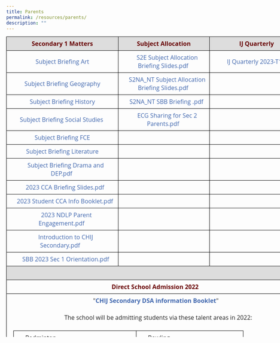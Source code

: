 ```yaml
---
title: Parents
permalink: /resources/parents/
description: ""
---
```

<table class="iveo_table ives_tab_1 ive_eobj_center" style="margin: auto; outline: 0px; padding: 0px; clear: both; border: none; background: transparent; border-collapse: collapse; color: rgb(51, 51, 51); font-family: &quot;Open Sans&quot;, sans-serif; font-size: 16px; font-style: normal; font-variant-ligatures: normal; font-variant-caps: normal; font-weight: 400; letter-spacing: normal; orphans: 2; text-align: left; text-transform: none; white-space: normal; widows: 2; word-spacing: 0px; -webkit-text-stroke-width: 0px; text-decoration-thickness: initial; text-decoration-style: initial; text-decoration-color: initial; width: 800px; height: 803px;"><tbody style="margin: 0px; outline: 0px; padding: 0px;"><tr style="margin: 0px; outline: 0px; padding: 0px;"><td style="margin: 0px; outline: 0px; padding: 7px; text-align: center; background-color: rgb(221, 221, 221); color: rgb(34, 34, 34); border: 1px solid rgb(0, 0, 0); width: 325px;"><b style="margin: 0px; outline: 0px; padding: 0px; color: rgb(102, 0, 0);">Secondary 1 Matters</b><b style="margin: 0px; outline: 0px; padding: 0px;"><br style="margin: 0px; outline: 0px; padding: 0px;"></b></td><td style="margin: 0px; outline: 0px; padding: 7px; text-align: center; background-color: rgb(221, 221, 221); color: rgb(34, 34, 34); border: 1px solid rgb(0, 0, 0); width: 266px;"><b style="margin: 0px; outline: 0px; padding: 0px; color: rgb(102, 0, 0);">Subject Allocation</b><b style="margin: 0px; outline: 0px; padding: 0px;"><br style="margin: 0px; outline: 0px; padding: 0px;"></b></td><td style="margin: 0px; outline: 0px; padding: 7px; text-align: center; background-color: rgb(221, 221, 221); color: rgb(34, 34, 34); border: 1px solid rgb(0, 0, 0); width: 283px;"><b style="margin: 0px; outline: 0px; padding: 0px;"><font color="#660000" style="margin: 0px; outline: 0px; padding: 0px;">IJ Quarterly&nbsp;</font></b></td></tr><tr style="margin: 0px; outline: 0px; padding: 0px;"><td style="margin: 0px; outline: 0px; padding: 7px; text-align: center; background-color: transparent; color: rgb(34, 34, 34); border: 1px solid rgb(0, 0, 0);"><a href="https://www.chijsec.edu.sg/qql/slot/u521/Parents/2022/3.%20Subject%20Briefing%20Art.mp4" target="_blank" style="margin: 0px; outline: 0px; padding: 0px; color: rgb(64, 103, 174); text-decoration: none;">Subject Briefing Art</a><br style="margin: 0px; outline: 0px; padding: 0px;"></td><td style="margin: 0px; outline: 0px; padding: 7px; text-align: center; background-color: transparent; color: rgb(34, 34, 34); border: 1px solid rgb(0, 0, 0);"><a class="refobj" href="https://www.chijsec.edu.sg/qql/slot/u521/Parents/2023/S2E%20Subject%20Allocation%20Briefing%20Slides.pdf" style="margin: 0px; outline: 0px; padding: 0px 4px 0px 18px; color: rgb(64, 103, 174); text-decoration: none; background-repeat: no-repeat; background-image: url(&quot;/site/ctx/ficon/pdf.gif&quot;);">S2E Subject Allocation Briefing Slides.pdf</a><br style="margin: 0px; outline: 0px; padding: 0px;"></td><td style="margin: 0px; outline: 0px; padding: 7px; text-align: center; background-color: transparent; color: rgb(34, 34, 34); border: 1px solid rgb(0, 0, 0); width: 60px;"><a class="refobj" href="https://www.chijsec.edu.sg/qql/slot/u521/Parents/2023/IJ%20Quarterly%202023-T1.pdf" style="margin: 0px; outline: 0px; padding: 0px 4px 0px 18px; color: rgb(64, 103, 174); text-decoration: none; background-repeat: no-repeat; background-image: url(&quot;/site/ctx/ficon/pdf.gif&quot;);">IJ Quarterly 2023-T1.pdf</a><br style="margin: 0px; outline: 0px; padding: 0px;"></td></tr><tr style="margin: 0px; outline: 0px; padding: 0px;"><td style="margin: 0px; outline: 0px; padding: 7px; text-align: center; background-color: transparent; color: rgb(34, 34, 34); border: 1px solid rgb(0, 0, 0); width: 60px;"><a href="https://www.chijsec.edu.sg/qql/slot/u521/Parents/2022/3.%20Subject%20Briefing%20Geography.mp4" target="_blank" style="margin: 0px; outline: 0px; padding: 0px; color: rgb(64, 103, 174); text-decoration: none;">Subject Briefing Geography</a><br style="margin: 0px; outline: 0px; padding: 0px;"></td><td style="margin: 0px; outline: 0px; padding: 7px; text-align: center; background-color: transparent; color: rgb(34, 34, 34); border: 1px solid rgb(0, 0, 0); width: 60px;"><a class="refobj" href="https://www.chijsec.edu.sg/qql/slot/u521/Parents/2023/S2NA_NT%20Subject%20Allocation%20Briefing%20Slides.pdf" style="margin: 0px; outline: 0px; padding: 0px 4px 0px 18px; color: rgb(64, 103, 174); text-decoration: none; background-repeat: no-repeat; background-image: url(&quot;/site/ctx/ficon/pdf.gif&quot;);">S2NA_NT Subject Allocation Briefing Slides.pdf</a><br style="margin: 0px; outline: 0px; padding: 0px;"></td><td style="margin: 0px; outline: 0px; padding: 7px; text-align: center; background-color: transparent; color: rgb(34, 34, 34); border: 1px solid rgb(0, 0, 0); width: 60px;"><br style="margin: 0px; outline: 0px; padding: 0px;"></td></tr><tr style="margin: 0px; outline: 0px; padding: 0px;"><td style="margin: 0px; outline: 0px; padding: 7px; text-align: center; background-color: transparent; color: rgb(34, 34, 34); border: 1px solid rgb(0, 0, 0); width: 60px;"><a href="https://www.chijsec.edu.sg/qql/slot/u521/Parents/2022/3.%20Subject%20Briefing%20History.mp4" target="_blank" style="margin: 0px; outline: 0px; padding: 0px; color: rgb(64, 103, 174); text-decoration: none;">Subject Briefing History</a><br style="margin: 0px; outline: 0px; padding: 0px;"></td><td style="margin: 0px; outline: 0px; padding: 7px; text-align: center; background-color: transparent; color: rgb(34, 34, 34); border: 1px solid rgb(0, 0, 0); width: 60px;"><a class="refobj" href="https://www.chijsec.edu.sg/qql/slot/u521/Parents/2023/S2NA_NT%20SBB%20Briefing%20.pdf" style="margin: 0px; outline: 0px; padding: 0px 4px 0px 18px; color: rgb(64, 103, 174); text-decoration: none; background-repeat: no-repeat; background-image: url(&quot;/site/ctx/ficon/pdf.gif&quot;);">S2NA_NT SBB Briefing .pdf</a><br style="margin: 0px; outline: 0px; padding: 0px;"></td><td style="margin: 0px; outline: 0px; padding: 7px; text-align: center; background-color: transparent; color: rgb(34, 34, 34); border: 1px solid rgb(0, 0, 0); width: 60px;"><br style="margin: 0px; outline: 0px; padding: 0px;"></td></tr><tr style="margin: 0px; outline: 0px; padding: 0px;"><td style="margin: 0px; outline: 0px; padding: 7px; text-align: center; background-color: transparent; color: rgb(34, 34, 34); border: 1px solid rgb(0, 0, 0);"><a href="https://www.chijsec.edu.sg/qql/slot/u521/Parents/2022/3.%20Subject%20Briefing%20Social%20Studies.mp4" target="_blank" style="margin: 0px; outline: 0px; padding: 0px; color: rgb(64, 103, 174); text-decoration: none;">Subject Briefing Social Studies</a>&nbsp;<br style="margin: 0px; outline: 0px; padding: 0px;"></td><td style="margin: 0px; outline: 0px; padding: 7px; text-align: center; background-color: transparent; color: rgb(34, 34, 34); border: 1px solid rgb(0, 0, 0);"><a class="refobj" href="https://www.chijsec.edu.sg/qql/slot/u521/Parents/2023/ECG%20Sharing%20for%20Sec%202%20Parents.pdf" style="margin: 0px; outline: 0px; padding: 0px 4px 0px 18px; color: rgb(64, 103, 174); text-decoration: none; background-repeat: no-repeat; background-image: url(&quot;/site/ctx/ficon/pdf.gif&quot;);">ECG Sharing for Sec 2 Parents.pdf</a><br style="margin: 0px; outline: 0px; padding: 0px;"></td><td style="margin: 0px; outline: 0px; padding: 7px; text-align: center; background-color: transparent; color: rgb(34, 34, 34); border: 1px solid rgb(0, 0, 0);"><br style="margin: 0px; outline: 0px; padding: 0px;"></td></tr><tr style="margin: 0px; outline: 0px; padding: 0px;"><td style="margin: 0px; outline: 0px; padding: 7px; text-align: center; background-color: transparent; color: rgb(34, 34, 34); border: 1px solid rgb(0, 0, 0);"><a href="https://www.chijsec.edu.sg/qql/slot/u521/Parents/2023/Subject%20Briefing%20FCE.mp4" target="_blank" style="margin: 0px; outline: 0px; padding: 0px; color: rgb(64, 103, 174); text-decoration: none;">Subject Briefing FCE</a></td><td style="margin: 0px; outline: 0px; padding: 7px; text-align: center; background-color: transparent; color: rgb(34, 34, 34); border: 1px solid rgb(0, 0, 0);">&nbsp;</td><td style="margin: 0px; outline: 0px; padding: 7px; text-align: center; background-color: transparent; color: rgb(34, 34, 34); border: 1px solid rgb(0, 0, 0);">&nbsp;</td></tr><tr style="margin: 0px; outline: 0px; padding: 0px;"><td style="margin: 0px; outline: 0px; padding: 7px; text-align: center; background-color: transparent; color: rgb(34, 34, 34); border: 1px solid rgb(0, 0, 0);"><a href="https://www.chijsec.edu.sg/qql/slot/u521/Parents/2023/2023%20Sec%201%20Literature_EXP_NA.mp4" target="_blank" style="margin: 0px; outline: 0px; padding: 0px; color: rgb(64, 103, 174); text-decoration: none;">Subject Briefing Literature</a><br style="margin: 0px; outline: 0px; padding: 0px;"></td><td style="margin: 0px; outline: 0px; padding: 7px; text-align: center; background-color: transparent; color: rgb(34, 34, 34); border: 1px solid rgb(0, 0, 0);">&nbsp;</td><td style="margin: 0px; outline: 0px; padding: 7px; text-align: center; background-color: transparent; color: rgb(34, 34, 34); border: 1px solid rgb(0, 0, 0);">&nbsp;</td></tr><tr style="margin: 0px; outline: 0px; padding: 0px;"><td style="margin: 0px; outline: 0px; padding: 7px; text-align: center; background-color: transparent; color: rgb(34, 34, 34); border: 1px solid rgb(0, 0, 0);"><a class="refobj" href="https://www.chijsec.edu.sg/qql/slot/u521/Parents/2023/Subject%20Briefing%20Drama%20and%20DEP.pdf" style="margin: 0px; outline: 0px; padding: 0px 4px 0px 18px; color: rgb(64, 103, 174); text-decoration: none; background-repeat: no-repeat; background-image: url(&quot;/site/ctx/ficon/pdf.gif&quot;);">Subject Briefing Drama and DEP.pdf</a><br style="margin: 0px; outline: 0px; padding: 0px;"></td><td style="margin: 0px; outline: 0px; padding: 7px; text-align: center; background-color: transparent; color: rgb(34, 34, 34); border: 1px solid rgb(0, 0, 0);"></td><td style="margin: 0px; outline: 0px; padding: 7px; text-align: center; background-color: transparent; color: rgb(34, 34, 34); border: 1px solid rgb(0, 0, 0);"><br style="margin: 0px; outline: 0px; padding: 0px;"></td></tr><tr style="margin: 0px; outline: 0px; padding: 0px;"><td style="margin: 0px; outline: 0px; padding: 7px; text-align: center; background-color: transparent; color: rgb(34, 34, 34); border: 1px solid rgb(0, 0, 0);"><a class="refobj" href="https://www.chijsec.edu.sg/qql/slot/u521/student/2023%20CCA%20Briefing%20Slides.pdf" style="margin: 0px; outline: 0px; padding: 0px 4px 0px 18px; color: rgb(64, 103, 174); text-decoration: none; background-repeat: no-repeat; background-image: url(&quot;/site/ctx/ficon/pdf.gif&quot;);">2023 CCA Briefing Slides.pdf</a><br style="margin: 0px; outline: 0px; padding: 0px;"></td><td style="margin: 0px; outline: 0px; padding: 7px; text-align: center; background-color: transparent; color: rgb(34, 34, 34); border: 1px solid rgb(0, 0, 0);">&nbsp;</td><td style="margin: 0px; outline: 0px; padding: 7px; text-align: center; background-color: transparent; color: rgb(34, 34, 34); border: 1px solid rgb(0, 0, 0);">&nbsp;</td></tr><tr style="margin: 0px; outline: 0px; padding: 0px;"><td style="margin: 0px; outline: 0px; padding: 7px; text-align: center; background-color: transparent; color: rgb(34, 34, 34); border: 1px solid rgb(0, 0, 0);"><a class="refobj" href="https://www.chijsec.edu.sg/qql/slot/u521/student/2023%20Student%20CCA%20Info%20Booklet.pdf" style="margin: 0px; outline: 0px; padding: 0px 4px 0px 18px; color: rgb(64, 103, 174); text-decoration: none; background-repeat: no-repeat; background-image: url(&quot;/site/ctx/ficon/pdf.gif&quot;);">2023 Student CCA Info Booklet.pdf</a><br style="margin: 0px; outline: 0px; padding: 0px;"></td><td style="margin: 0px; outline: 0px; padding: 7px; text-align: center; background-color: transparent; color: rgb(34, 34, 34); border: 1px solid rgb(0, 0, 0);">&nbsp;</td><td style="margin: 0px; outline: 0px; padding: 7px; text-align: center; background-color: transparent; color: rgb(34, 34, 34); border: 1px solid rgb(0, 0, 0);">&nbsp;</td></tr><tr style="margin: 0px; outline: 0px; padding: 0px;"><td style="margin: 0px; outline: 0px; padding: 7px; text-align: center; background-color: transparent; color: rgb(34, 34, 34); border: 1px solid rgb(0, 0, 0);">&nbsp;<a class="refobj" href="https://www.chijsec.edu.sg/qql/slot/u521/Parents/2023/2023%20NDLP%20Parent%20Engagement.pdf" style="margin: 0px; outline: 0px; padding: 0px 4px 0px 18px; color: rgb(64, 103, 174); text-decoration: none; background-repeat: no-repeat; background-image: url(&quot;/site/ctx/ficon/pdf.gif&quot;);">2023 NDLP Parent Engagement.pdf</a></td><td style="margin: 0px; outline: 0px; padding: 7px; text-align: center; background-color: transparent; color: rgb(34, 34, 34); border: 1px solid rgb(0, 0, 0);">&nbsp;</td><td style="margin: 0px; outline: 0px; padding: 7px; text-align: center; background-color: transparent; color: rgb(34, 34, 34); border: 1px solid rgb(0, 0, 0);">&nbsp;</td></tr><tr style="margin: 0px; outline: 0px; padding: 0px;"><td style="margin: 0px; outline: 0px; padding: 7px; text-align: center; background-color: transparent; color: rgb(34, 34, 34); border: 1px solid rgb(0, 0, 0);"><a class="refobj" href="https://www.chijsec.edu.sg/qql/slot/u521/Parents/2023/Introduction%20to%20CHIJ%20Secondary.pdf" style="margin: 0px; outline: 0px; padding: 0px 4px 0px 18px; color: rgb(64, 103, 174); text-decoration: none; background-repeat: no-repeat; background-image: url(&quot;/site/ctx/ficon/pdf.gif&quot;);">Introduction to CHIJ Secondary.pdf</a>&nbsp;&nbsp;</td><td style="margin: 0px; outline: 0px; padding: 7px; text-align: center; background-color: transparent; color: rgb(34, 34, 34); border: 1px solid rgb(0, 0, 0);">&nbsp;</td><td style="margin: 0px; outline: 0px; padding: 7px; text-align: center; background-color: transparent; color: rgb(34, 34, 34); border: 1px solid rgb(0, 0, 0);">&nbsp;</td></tr><tr style="margin: 0px; outline: 0px; padding: 0px;"><td style="margin: 0px; outline: 0px; padding: 7px; text-align: center; background-color: transparent; color: rgb(34, 34, 34); border: 1px solid rgb(0, 0, 0);">&nbsp;<a class="refobj" href="https://www.chijsec.edu.sg/qql/slot/u521/Parents/2023/SBB%202023%20Sec%201%20Orientation.pdf" style="margin: 0px; outline: 0px; padding: 0px 4px 0px 18px; color: rgb(64, 103, 174); text-decoration: none; background-repeat: no-repeat; background-image: url(&quot;/site/ctx/ficon/pdf.gif&quot;);">SBB 2023 Sec 1 Orientation.pdf</a></td><td style="margin: 0px; outline: 0px; padding: 7px; text-align: center; background-color: transparent; color: rgb(34, 34, 34); border: 1px solid rgb(0, 0, 0);">&nbsp;</td><td style="margin: 0px; outline: 0px; padding: 7px; text-align: center; background-color: transparent; color: rgb(34, 34, 34); border: 1px solid rgb(0, 0, 0);">&nbsp;</td></tr><tr style="margin: 0px; outline: 0px; padding: 0px;"><td colspan="3" style="margin: 0px; outline: 0px; padding: 7px; text-align: center; background-color: rgb(221, 221, 221); color: rgb(34, 34, 34); border: 1px solid rgb(0, 0, 0);"><br style="margin: 0px; outline: 0px; padding: 0px;"></td></tr><tr style="margin: 0px; outline: 0px; padding: 0px;"><td colspan="3" style="margin: 0px; outline: 0px; padding: 7px; text-align: center; background-color: transparent; color: rgb(34, 34, 34); border: 1px solid rgb(0, 0, 0);"><b style="margin: 0px; outline: 0px; padding: 0px;"><font color="#660000" style="margin: 0px; outline: 0px; padding: 0px;">Direct School Admission 2022&nbsp;</font></b></td></tr><tr style="margin: 0px; outline: 0px; padding: 0px;"><td colspan="3" style="margin: 0px; outline: 0px; padding: 7px; text-align: center; background-color: transparent; color: rgb(34, 34, 34); border: 1px solid rgb(0, 0, 0);"><div style="margin: 0px; outline: 0px; padding: 0px; line-height: 22.4px; text-align: center;">&nbsp;"<b style="margin: 0px; outline: 0px; padding: 0px;"><a href="https://www.chijsec.edu.sg/qql/slot/u521/Parents/2022/DSA_Info_Sec%201%202023A.pdf" target="_blank" style="margin: 0px; outline: 0px; padding: 0px; color: rgb(64, 103, 174); text-decoration: none;">CHIJ Secondary DSA information Booklet</a></b>"&nbsp;<br style="margin: 0px; outline: 0px; padding: 0px;"></div><div style="margin: 0px; outline: 0px; padding: 0px; line-height: 22.4px; text-align: center;"><br style="margin: 0px; outline: 0px; padding: 0px;"></div><div style="margin: 0px; outline: 0px; padding: 0px; line-height: 22.4px; text-align: center;">&nbsp; &nbsp;The school will be admitting students via these talent areas in 2022:</div><div style="margin: 0px; outline: 0px; padding: 0px; line-height: 22.4px; text-align: center;"><br style="margin: 0px; outline: 0px; padding: 0px;"></div><div style="margin: 0px; outline: 0px; padding: 0px; line-height: 22.4px; text-align: left;"><table class="ive_eobj_center ives_tab_kosong" style="margin: auto; outline: 0px; padding: 0px; border-collapse: collapse; clear: both; border: 1px solid transparent; table-layout: fixed; width: 764.562px;"><tbody style="margin: 0px; outline: 0px; padding: 0px;"><tr style="margin: 0px; outline: 0px; padding: 0px;"><td style="margin: 0px; outline: 0px; padding: 7px; text-align: center; background-color: transparent; color: rgb(34, 34, 34); vertical-align: top; border: 1px solid rgb(0, 0, 0); width: 313px;"><div style="margin: 0px; outline: 0px; padding: 0px; line-height: 22.4px; text-align: left;"><ul style="margin: 0px 0px 0.5em 1.5em; outline: 0px; padding: 0px;"><li style="margin: 0px; outline: 0px; padding: 0px;">Badminton&nbsp;</li><li style="margin: 0px; outline: 0px; padding: 0px;">Basketball&nbsp;</li><li style="margin: 0px; outline: 0px; padding: 0px;">Rhythmic Gymnastics&nbsp;</li><li style="margin: 0px; outline: 0px; padding: 0px;">Netball&nbsp;</li><li style="margin: 0px; outline: 0px; padding: 0px;">Tennis&nbsp;</li></ul></div></td><td style="margin: 0px; outline: 0px; padding: 7px; text-align: center; background-color: transparent; color: rgb(34, 34, 34); vertical-align: top; border: 1px solid rgb(0, 0, 0); width: 271px;"><div style="margin: 0px; outline: 0px; padding: 0px; line-height: 22.4px; text-align: left;"><ul style="margin: 0px 0px 0.5em 1.5em; outline: 0px; padding: 0px;"><li style="margin: 0px; outline: 0px; padding: 0px;">Bowling&nbsp;</li><li style="margin: 0px; outline: 0px; padding: 0px;">Track and Field&nbsp;</li><li style="margin: 0px; outline: 0px; padding: 0px;">Concert Band&nbsp;</li><li style="margin: 0px; outline: 0px; padding: 0px;">Choir&nbsp;</li><li style="margin: 0px; outline: 0px; padding: 0px;">Debating&nbsp;</li></ul></div></td></tr></tbody></table></div><div style="margin: 0px; outline: 0px; padding: 0px; line-height: 22.4px; text-align: left;"><font color="#444444" style="margin: 0px; outline: 0px; padding: 0px;">&nbsp;For more information on DSA-Sec, please refer to the MOE website at&nbsp;<span style="margin: 0px; outline: 0px; padding: 0px; text-align: center;"><a href="https://www.moe.gov.sg/secondary/dsa" target="" style="margin: 0px; outline: 0px; padding: 0px; color: rgb(64, 103, 174); text-decoration: none;">https://www.moe.gov.sg/secondary/dsa</a></span></font><br style="margin: 0px; outline: 0px; padding: 0px;"></div></td></tr></tbody></table>